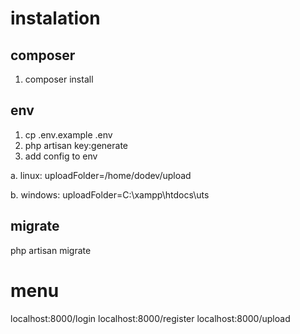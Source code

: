 # instalation
## composer
1. composer install


## env
1. cp .env.example .env
2. php artisan key:generate
3. add config to env


a. linux:
uploadFolder=/home/dodev/upload


b. windows:
uploadFolder=C:\\xampp\\htdocs\\uts


## migrate
php artisan migrate


# menu
localhost:8000/login
localhost:8000/register
localhost:8000/upload
